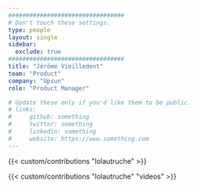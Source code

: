 ```yaml
---
#################################
# Don't touch these settings.
type: people
layout: single
sidebar:
  exclude: true
#################################
title: "Jérôme Vieilledent"
team: "Product"
company: "Upsun"
role: "Product Manager"

# Update these only if you'd like them to be public.
# links:
#     github: something
#     twitter: something
#     linkedin: something
#     website: https://www.something.com
---
```


<!-- Lorem ipsum dolor sit amet, consectetur adipiscing elit. Phasellus vitae nunc non tellus euismod pretium. Nam justo dui, venenatis in fermentum sit amet, vulputate ut enim. Aenean finibus felis id egestas aliquet. Proin urna ex, cursus dignissim aliquam quis, consectetur vel lorem. Sed non eleifend eros. Aliquam id molestie urna. Sed pretium finibus lorem, vitae egestas velit semper sit amet. Vestibulum imperdiet nunc ac nulla gravida, posuere pulvinar urna faucibus.  -->

<!-- excludeSearch -->
{{< custom/contributions "lolautruche" >}}

{{< custom/contributions "lolautruche" "videos" >}}
<!-- /excludeSearch -->
